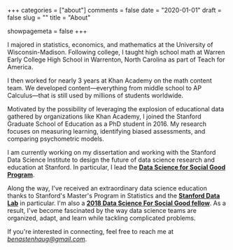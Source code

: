 +++
categories = ["about"]
comments = false
date = "2020-01-01"
draft = false
slug = ""
title = "About"

showpagemeta = false
+++

I majored in statistics, economics, and mathematics at the University of Wisconsin-Madison. Following college, I taught high school math at Warren Early College High School in Warrenton, North Carolina as part of Teach for America.

I then worked for nearly 3 years at Khan Academy on the math content team. We developed content—everything from middle school to AP Calculus—that is still used by millions of students worldwide.

Motivated by the possibility of leveraging the explosion of educational data gathered by organizations like Khan Academy, I joined the Stanford Graduate School of Education as a PhD student in 2016. My research focuses on measuring learning, identifying biased assessments, and comparing psychometric models. 

I am currently working on my dissertation and working with the Stanford Data Science Institute to design the future of data science research and education at Stanford. In particular, I lead the [**Data Science for Social Good Program**](https://datascience.stanford.edu/programs/data-science-social-good-summer-program).

Along the way, I've received an extraordinary data science education thanks to Stanford's Master's Program in Statistics and the [**Stanford Data Lab**](https://datalab.stanford.edu/) in particular. I'm also a [**2018 Data Science For Social Good fellow**](https://dssg.uchicago.edu/). As a result, I've become fascinated by the way data science teams are organized, adapt, and learn while tackling complicated problems.

If you're interested in connecting, feel free to reach me at *benastenhaug@gmail.com*.
